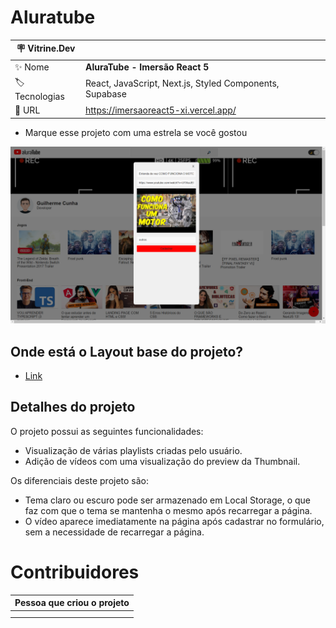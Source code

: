 # Aluratube

| :placard: Vitrine.Dev |     |
| -------------  | --- |
| :sparkles: Nome        | **AluraTube - Imersão React 5**
| :label: Tecnologias | React, JavaScript, Next.js, Styled Components, Supabase
| :rocket: URL         | https://imersaoreact5-xi.vercel.app/


- Marque esse projeto com uma estrela se você gostou

![](https://raw.githubusercontent.com/GuilhermeCCunha/imersaoreact5/main/public/imagem-ilustrativa-do-projeto.png#vitrinedev)


## Onde está o Layout base do projeto?
- [Link](https://www.figma.com/file/1acrju7CLwHkSh6e7xEk9h/Aluratube?node-id=0%3A1)

## Detalhes do projeto

O projeto possui as seguintes funcionalidades:

- Visualização de várias playlists criadas pelo usuário.
- Adição de vídeos com uma visualização do preview da Thumbnail.

Os diferenciais deste projeto são:

- Tema claro ou escuro pode ser armazenado em Local Storage, o que faz com que o tema se mantenha o mesmo após recarregar a página.
- O vídeo aparece imediatamente na página após cadastrar no formulário, sem a necessidade de recarregar a página.



# Contribuidores 

| Pessoa que criou o projeto | 
| --- |
| <!-- CHANNEL_PROJECTS:START -->
<!-- CHANNEL_PROJECTS:END --> |
